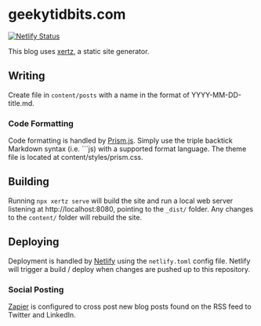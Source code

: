 # geekytidbits.com

[![Netlify Status](https://api.netlify.com/api/v1/badges/81c6e367-d012-4a9d-a6bc-7b4b165c7f74/deploy-status)](https://app.netlify.com/sites/frosty-benz-141b70/deploys)

This blog uses [xertz](https://github.com/bradymholt/xertz), a static site generator.

## Writing

Create file in `content/posts` with a name in the format of YYYY-MM-DD-title.md.

### Code Formatting

Code formatting is handled by [Prism.js](https://prismjs.com/#supported-languages). Simply use the triple backtick Markdown syntax (i.e. ```js) with a supported format language.  The theme file is located at content/styles/prism.css.

## Building

Running `npx xertz serve` will build the site and run a local web server listening at http://localhost:8080, pointing to the `_dist/` folder.  Any changes to the `content/` folder will rebuild the site.

## Deploying

Deployment is handled by [Netlify](http://netlify.com) using the `netlify.toml` config file.  Netlify will trigger a build / deploy when changes are pushed up to this repository.

### Social Posting

[Zapier](https://zapier.com) is configured to cross post new blog posts found on the RSS feed to Twitter and LinkedIn.
